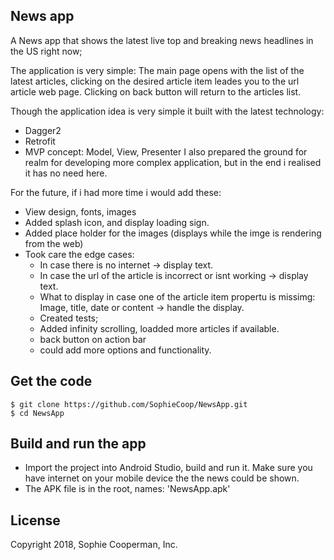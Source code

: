 ## News app

A News app that shows the latest live top and breaking news headlines in the US right now;

The application is very simple: The main page opens with the list of the latest articles,
clicking on the desired article item leades you to the url article web page.
Clicking on back button will return to the articles list.

Though the application idea is very simple it built with the latest technology:
- Dagger2
- Retrofit
- MVP concept: Model, View, Presenter
I also prepared the ground for realm for developing more complex application, but in the end i realised it has no need here.

For the future, if i had more time i would add these:
- View design, fonts, images
- Added splash icon, and display loading sign.
- Added place holder for the images (displays while the imge is rendering from the web)
- Took care the edge cases: 
    - In case there is no internet -> display text.
    - In case the url of the article is incorrect or isnt working -> display text.
    - What to display in case one of the article item propertu is missimg: Image, title, date or content -> handle the display.
    - Created tests;
    - Added infinity scrolling, loadded more articles if available.
    - back button on action bar
    - could add more options and functionality.
    
    
## Get the code

```
$ git clone https://github.com/SophieCoop/NewsApp.git
$ cd NewsApp
```

## Build and run the app

* Import the project into Android Studio, build and run it. Make sure you have internet on 
your mobile device the the news could be shown.
* The APK file is in the root, names:  'NewsApp.apk'

## License
Copyright 2018, Sophie Cooperman, Inc.
